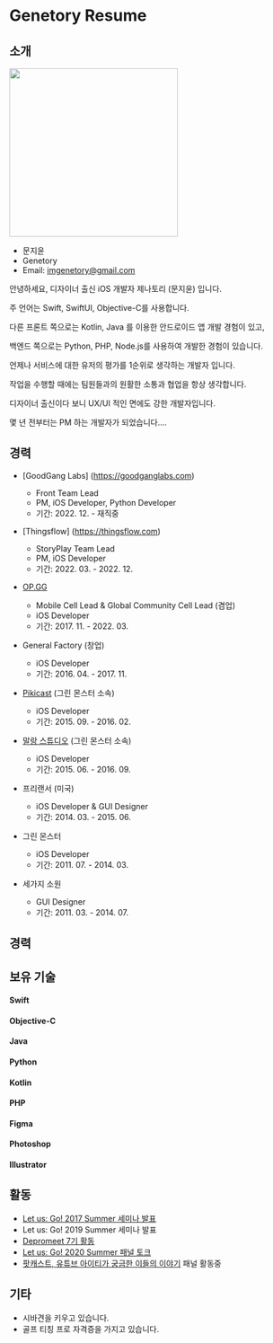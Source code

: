 # Genetory Resume


## 소개

<img src="/Image/Genetory.png" width="300" height="300">

- 문지윤
- Genetory 
- Email: imgenetory@gmail.com

안녕하세요, 디자이너 출신 iOS 개발자 제나토리 (문지윤) 입니다.

주 언어는 Swift, SwiftUI, Objective-C를 사용합니다.

다른 프론트 쪽으로는 Kotlin, Java 를 이용한 안드로이드 앱 개발 경험이 있고,

백엔드 쪽으로는 Python, PHP, Node.js를 사용하여 개발한 경험이 있습니다.

언제나 서비스에 대한 유저의 평가를 1순위로 생각하는 개발자 입니다.


작업을 수행할 때에는 팀원들과의 원활한 소통과 협업을 항상 생각합니다.

디자이너 출신이다 보니 UX/UI 적인 면에도 강한 개발자입니다.


몇 년 전부터는 PM 하는 개발자가 되었습니다....

## 경력
* [GoodGang Labs] (https://goodganglabs.com)
  - Front Team Lead
  - PM, iOS Developer, Python Developer
  - 기간: 2022. 12. - 재직중
  
* [Thingsflow] (https://thingsflow.com)
  - StoryPlay Team Lead
  - PM, iOS Developer
  - 기간: 2022. 03. - 2022. 12.

* [OP.GG](https://op.gg)
  - Mobile Cell Lead & Global Community Cell Lead (겸업)
  - iOS Developer
  - 기간: 2017. 11. - 2022. 03.
  
* General Factory (창업)
  - iOS Developer
  - 기간: 2016. 04. - 2017. 11.
  
* [Pikicast](https://pikicast.com) (그린 몬스터 소속)
  - iOS Developer
  - 기간: 2015. 09. - 2016. 02.
  
* [말랑 스튜디오](https://www.malangstudio.com) (그린 몬스터 소속)
  - iOS Developer
  - 기간: 2015. 06. - 2016. 09.

* 프리랜서 (미국)
  - iOS Developer & GUI Designer 
  - 기간: 2014. 03. - 2015. 06.
  
* 그린 몬스터
  - iOS Developer
  - 기간: 2011. 07. - 2014. 03.
  
* 세가지 소원
  - GUI Designer
  - 기간: 2011. 03. - 2014. 07.

## 경력


## 보유 기술

#### Swift
#### Objective-C
#### Java
#### Python
#### Kotlin
#### PHP
#### Figma
#### Photoshop
#### Illustrator


## 활동
- [Let us: Go! 2017 Summer 세미나 발표](https://iosdevkor.github.io/let_us_go_2017_summer/)
- Let us: Go! 2019 Summer 세미나 발표
- [Depromeet 7기 활동](https://medium.com/depromeet)
- [Let us: Go! 2020 Summer 패널 토크](https://let-us-go-2020-summer.vercel.app/)
- [팟캐스트, 유튜브 아이티가 궁금한 이들의 이야기](https://www.youtube.com/channel/UCkwWWEv3C-3ToeO57r5LCHQ) 패널 활동중


## 기타

- 시바견을 키우고 있습니다.
- 골프 티칭 프로 자격증을 가지고 있습니다.
